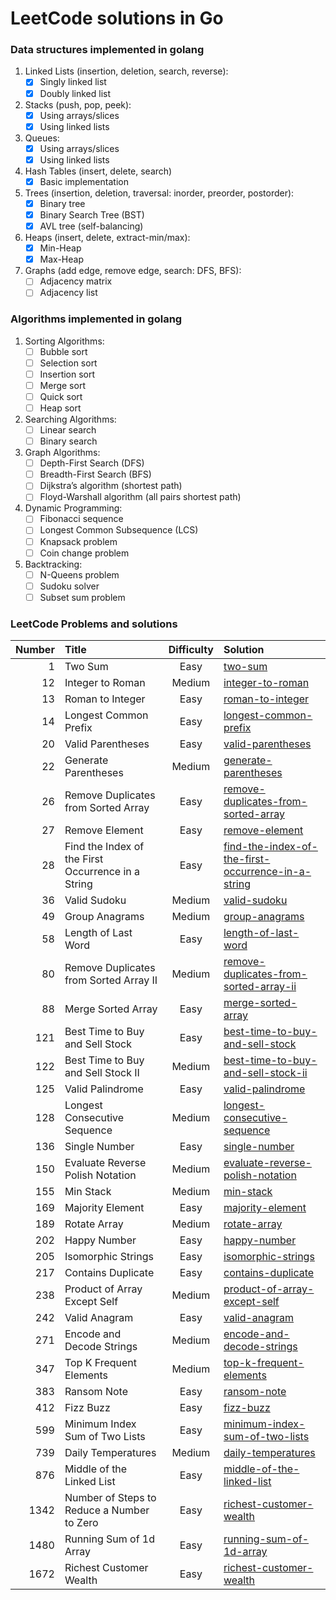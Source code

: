 # LeetCode solutions in Go

### Data structures implemented in golang

1. Linked Lists (insertion, deletion, search, reverse):
    - [x] Singly linked list
    - [x] Doubly linked list
2. Stacks (push, pop, peek):
    - [x] Using arrays/slices
    - [x] Using linked lists
3. Queues:
    - [x] Using arrays/slices
    - [x] Using linked lists
4. Hash Tables (insert, delete, search)
    - [x] Basic implementation
5. Trees (insertion, deletion, traversal: inorder, preorder, postorder):
    - [x] Binary tree
    - [x] Binary Search Tree (BST)
    - [x] AVL tree (self-balancing)
6. Heaps (insert, delete, extract-min/max):
    - [x] Min-Heap
    - [x] Max-Heap
7. Graphs (add edge, remove edge, search: DFS, BFS):
    - [ ] Adjacency matrix
    - [ ] Adjacency list

### Algorithms implemented in golang

1. Sorting Algorithms:
    - [ ] Bubble sort
    - [ ] Selection sort
    - [ ] Insertion sort
    - [ ] Merge sort
    - [ ] Quick sort
    - [ ] Heap sort
2. Searching Algorithms:
    - [ ] Linear search
    - [ ] Binary search
3. Graph Algorithms:
    - [ ] Depth-First Search (DFS)
    - [ ] Breadth-First Search (BFS)
    - [ ] Dijkstra’s algorithm (shortest path)
    - [ ] Floyd-Warshall algorithm (all pairs shortest path)
4. Dynamic Programming:
    - [ ] Fibonacci sequence
    - [ ] Longest Common Subsequence (LCS)
    - [ ] Knapsack problem
    - [ ] Coin change problem
5. Backtracking:
    - [ ] N-Queens problem
    - [ ] Sudoku solver
    - [ ] Subset sum problem

### LeetCode Problems and solutions

| Number | Title                                              | Difficulty | Solution                                                                                                                    |
|-------:|:---------------------------------------------------|:----------:|:----------------------------------------------------------------------------------------------------------------------------|
|      1 | Two Sum                                            |    Easy    | [two-sum](leetcode-solutions/two-sum)                                                                                       |
|     12 | Integer to Roman                                   |   Medium   | [integer-to-roman](leetcode-solutions/integer-to-roman)                                                                     |
|     13 | Roman to Integer                                   |    Easy    | [roman-to-integer](leetcode-solutions/roman-to-integer)                                                                     |
|     14 | Longest Common Prefix                              |    Easy    | [longest-common-prefix](leetcode-solutions/longest-common-prefix)                                                           |
|     20 | Valid Parentheses                                  |    Easy    | [valid-parentheses](leetcode-solutions/valid-parentheses)                                                                   |
|     22 | Generate Parentheses                               |   Medium   | [generate-parentheses](leetcode-solutions/generate-parentheses)                                                             |
|     26 | Remove Duplicates from Sorted Array                |    Easy    | [remove-duplicates-from-sorted-array](leetcode-solutions/remove-duplicates-from-sorted-array)                               |
|     27 | Remove Element                                     |    Easy    | [remove-element](leetcode-solutions/remove-element)                                                                         |
|     28 | Find the Index of the First Occurrence in a String |    Easy    | [find-the-index-of-the-first-occurrence-in-a-string](leetcode-solutions/find-the-index-of-the-first-occurrence-in-a-string) |
|     36 | Valid Sudoku                                       |   Medium   | [valid-sudoku](leetcode-solutions/valid-sudoku)                                                                             |
|     49 | Group Anagrams                                     |   Medium   | [group-anagrams](leetcode-solutions/group-anagrams)                                                                         |
|     58 | Length of Last Word                                |    Easy    | [length-of-last-word](leetcode-solutions/length-of-last-word)                                                               |
|     80 | Remove Duplicates from Sorted Array II             |   Medium   | [remove-duplicates-from-sorted-array-ii](leetcode-solutions/remove-duplicates-from-sorted-array-ii)                         |
|     88 | Merge Sorted Array                                 |    Easy    | [merge-sorted-array](leetcode-solutions/merge-sorted-array)                                                                 |
|    121 | Best Time to Buy and Sell Stock                    |    Easy    | [best-time-to-buy-and-sell-stock](leetcode-solutions/best-time-to-buy-and-sell-stock)                                       |
|    122 | Best Time to Buy and Sell Stock II                 |   Medium   | [best-time-to-buy-and-sell-stock-ii](leetcode-solutions/best-time-to-buy-and-sell-stock-ii)                                 |
|    125 | Valid Palindrome                                   |    Easy    | [valid-palindrome](leetcode-solutions/valid-palindrome)                                                                     |
|    128 | Longest Consecutive Sequence                       |   Medium   | [longest-consecutive-sequence](leetcode-solutions/longest-consecutive-sequence)                                             |
|    136 | Single Number                                      |    Easy    | [single-number](leetcode-solutions/single-number)                                                                           |
|    150 | Evaluate Reverse Polish Notation                   |   Medium   | [evaluate-reverse-polish-notation](leetcode-solutions/evaluate-reverse-polish-notation)                                     |
|    155 | Min Stack                                          |   Medium   | [min-stack](leetcode-solutions/min-stack)                                                                                   |
|    169 | Majority Element                                   |    Easy    | [majority-element](leetcode-solutions/majority-element)                                                                     |
|    189 | Rotate Array                                       |   Medium   | [rotate-array](leetcode-solutions/rotate-array)                                                                             |
|    202 | Happy Number                                       |    Easy    | [happy-number](leetcode-solutions/happy-number)                                                                             |
|    205 | Isomorphic Strings                                 |    Easy    | [isomorphic-strings](leetcode-solutions/isomorphic-strings)                                                                 |
|    217 | Contains Duplicate                                 |    Easy    | [contains-duplicate](leetcode-solutions/contains-duplicate)                                                                 |
|    238 | Product of Array Except Self                       |   Medium   | [product-of-array-except-self](leetcode-solutions/product-of-array-except-self)                                             |
|    242 | Valid Anagram                                      |    Easy    | [valid-anagram](leetcode-solutions/valid-anagram)                                                                           |
|    271 | Encode and Decode Strings                          |   Medium   | [encode-and-decode-strings](leetcode-solutions/encode-and-decode-strings)                                                   |
|    347 | Top K Frequent Elements                            |   Medium   | [top-k-frequent-elements](leetcode-solutions/top-k-frequent-elements)                                                       |
|    383 | Ransom Note                                        |    Easy    | [ransom-note](leetcode-solutions/ransom-note)                                                                               |
|    412 | Fizz Buzz                                          |    Easy    | [fizz-buzz](leetcode-solutions/fizz-buzz)                                                                                   |
|    599 | Minimum Index Sum of Two Lists                     |    Easy    | [minimum-index-sum-of-two-lists](leetcode-solutions/minimum-index-sum-of-two-lists)                                         |
|    739 | Daily Temperatures                                 |   Medium   | [daily-temperatures](leetcode-solutions/daily-temperatures)                                                                 |
|    876 | Middle of the Linked List                          |    Easy    | [middle-of-the-linked-list](leetcode-solutions/middle-of-the-linked-list)                                                   |
|   1342 | Number of Steps to Reduce a Number to Zero         |    Easy    | [richest-customer-wealth](leetcode-solutions/richest-customer-wealth)                                                       |
|   1480 | Running Sum of 1d Array                            |    Easy    | [running-sum-of-1d-array](leetcode-solutions/running-sum-of-1d-array)                                                       |
|   1672 | Richest Customer Wealth                            |    Easy    | [richest-customer-wealth](leetcode-solutions/richest-customer-wealth)                                                       |
